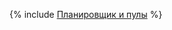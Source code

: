 {% include [Планировщик и пулы](../../../_includes/user-guide/data-processing/scheduler/scheduler-and-pools.md) %}